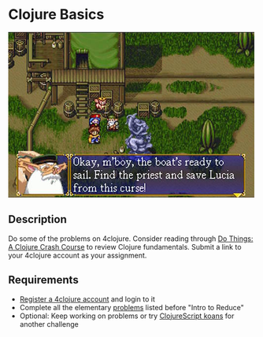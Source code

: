# Clojure Basics

![screenshot](screenshot.jpg)

## Description

Do some of the problems on 4clojure. Consider reading through [Do Things: A Clojure Crash Course](http://www.braveclojure.com/do-things/) to review Clojure fundamentals. Submit a link to your 4clojure account as your assignment.

## Requirements

* [Register a 4clojure account](https://www.4clojure.com/register) and login to it
* Complete all the elementary [problems](https://www.4clojure.com/problems) listed before "Intro to Reduce"
* Optional: Keep working on problems or try [ClojureScript koans](http://clojurescriptkoans.com/) for another challenge
